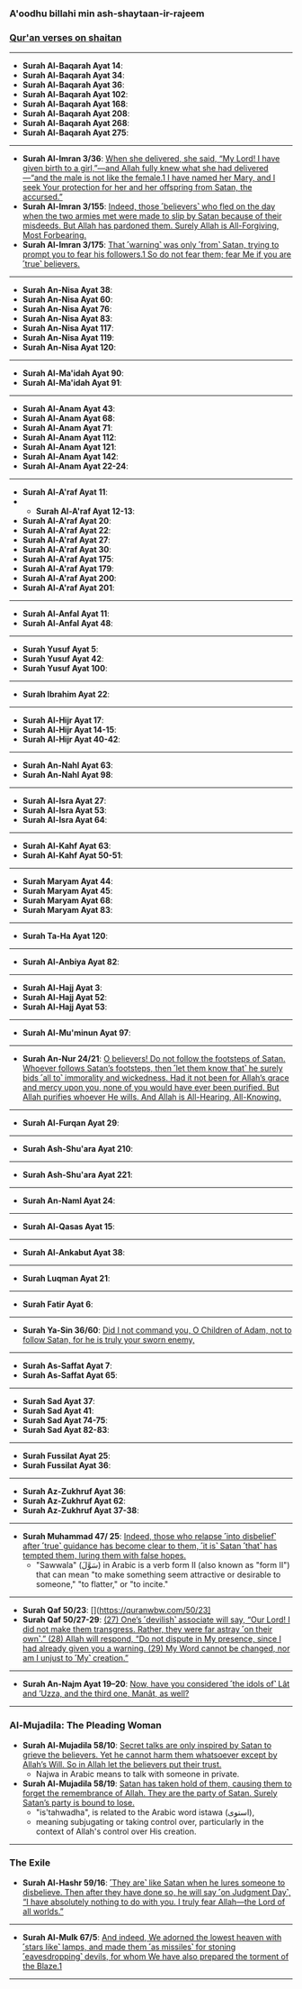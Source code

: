 ### A'oodhu billahi min ash-shaytaan-ir-rajeem

### [Qur'an verses on shaitan](https://myislam.org/quran-verses/shaitan/)

***

* __Surah Al-Baqarah Ayat 14__: []()
* __Surah Al-Baqarah Ayat 34__: []()
* __Surah Al-Baqarah Ayat 36__: []()
* __Surah Al-Baqarah Ayat 102__: []()
* __Surah Al-Baqarah Ayat 168__: []()
* __Surah Al-Baqarah Ayat 208__: []()
* __Surah Al-Baqarah Ayat 268__: []()
* __Surah Al-Baqarah Ayat 275__: []()

***

* __Surah Al-Imran 3/36__: [When she delivered, she said, “My Lord! I have given birth to a girl,”—and Allah fully knew what she had delivered—“and the male is not like the female.1 I have named her Mary, and I seek Your protection for her and her offspring from Satan, the accursed.”](https://quranwbw.com/3/36)
* __Surah Al-Imran 3/155__: [Indeed, those ˹believers˺ who fled on the day when the two armies met were made to slip by Satan because of their misdeeds. But Allah has pardoned them. Surely Allah is All-Forgiving, Most Forbearing.](https://quranwbw.com/3/155)
* __Surah Al-Imran 3/175__: [That ˹warning˺ was only ˹from˺ Satan, trying to prompt you to fear his followers.1 So do not fear them; fear Me if you are ˹true˺ believers.](https://quranwbw.com/3/175)

***

* __Surah An-Nisa Ayat 38__: []()
* __Surah An-Nisa Ayat 60__: []()
* __Surah An-Nisa Ayat 76__: []()
* __Surah An-Nisa Ayat 83__: []()
* __Surah An-Nisa Ayat 117__: []()
* __Surah An-Nisa Ayat 119__: []()
* __Surah An-Nisa Ayat 120__: []()

***

* __Surah Al-Ma'idah Ayat 90__: []()
* __Surah Al-Ma'idah Ayat 91__: []()

***

* __Surah Al-Anam Ayat 43__: []()
* __Surah Al-Anam Ayat 68__: []()
* __Surah Al-Anam Ayat 71__: []()
* __Surah Al-Anam Ayat 112__: []()
* __Surah Al-Anam Ayat 121__: []()
* __Surah Al-Anam Ayat 142__: []()
* __Surah Al-Anam Ayat 22-24__: []()

***

* __Surah Al-A'raf Ayat 11__: []()
* * __Surah Al-A'raf Ayat 12-13__: []()
* __Surah Al-A'raf Ayat 20__: []()
* __Surah Al-A'raf Ayat 22__: []()
* __Surah Al-A'raf Ayat 27__: []()
* __Surah Al-A'raf Ayat 30__: []()
* __Surah Al-A'raf Ayat 175__: []()
* __Surah Al-A'raf Ayat 179__: []()
* __Surah Al-A'raf Ayat 200__: []()
* __Surah Al-A'raf Ayat 201__: []()

***

* __Surah Al-Anfal Ayat 11__: []()
* __Surah Al-Anfal Ayat 48__: []()

***

* __Surah Yusuf Ayat 5__: []()
* __Surah Yusuf Ayat 42__: []()
* __Surah Yusuf Ayat 100__: []()

***

* __Surah Ibrahim Ayat 22__: []()

*** 

* __Surah Al-Hijr Ayat 17__: []()
* __Surah Al-Hijr Ayat 14-15__: []()
* __Surah Al-Hijr Ayat 40-42__: []()

***

* __Surah An-Nahl Ayat 63__: []()
* __Surah An-Nahl Ayat 98__: []()

***

* __Surah Al-Isra Ayat 27__: []()
* __Surah Al-Isra Ayat 53__: []()
* __Surah Al-Isra Ayat 64__: []()

***

* __Surah Al-Kahf Ayat 63__: []()
* __Surah Al-Kahf Ayat 50-51__: []()

***

* __Surah Maryam Ayat 44__: []()
* __Surah Maryam Ayat 45__: []()
* __Surah Maryam Ayat 68__: []()
* __Surah Maryam Ayat 83__: []()

***

* __Surah Ta-Ha Ayat 120__: []()

***

* __Surah Al-Anbiya Ayat 82__: []()

***

* __Surah Al-Hajj Ayat 3__: []()
* __Surah Al-Hajj Ayat 52__: []()
* __Surah Al-Hajj Ayat 53__: []()

***

* __Surah Al-Mu'minun Ayat 97__: []()

***

* __Surah An-Nur 24/21__: [O believers! Do not follow the footsteps of Satan. Whoever follows Satan’s footsteps, then ˹let them know that˺ he surely bids ˹all to˺ immorality and wickedness. Had it not been for Allah’s grace and mercy upon you, none of you would have ever been purified. But Allah purifies whoever He wills. And Allah is All-Hearing, All-Knowing.](https://quranwbw.com/24/21)

***

* __Surah Al-Furqan Ayat 29__: []()

***

* __Surah Ash-Shu'ara Ayat 210__: []()

***

* __Surah Ash-Shu'ara Ayat 221__: []()

***

* __Surah An-Naml Ayat 24__: []()

***

* __Surah Al-Qasas Ayat 15__: []()

***

* __Surah Al-Ankabut Ayat 38__: []()

***

* __Surah Luqman Ayat 21__: []()

***

* __Surah Fatir Ayat 6__: []()

***

* __Surah Ya-Sin 36/60__: [Did I not command you, O  Children of Adam, not to follow Satan, for he is truly your sworn enemy,](https://quranwbw.com/36/60)

***

* __Surah As-Saffat Ayat 7__: []()
* __Surah As-Saffat Ayat 65__: []()

*** 

* __Surah Sad Ayat 37__: []()
* __Surah Sad Ayat 41__: []()
* __Surah Sad Ayat 74-75__: []()
* __Surah Sad Ayat 82-83__: []()

*** 

* __Surah Fussilat Ayat 25__: []()
* __Surah Fussilat Ayat 36__: []()

*** 

* __Surah Az-Zukhruf Ayat 36__: []()
* __Surah Az-Zukhruf Ayat 62__: []()
* __Surah Az-Zukhruf Ayat 37-38__: []()

*** 

* __Surah Muhammad 47/ 25__: [Indeed, those who relapse ˹into disbelief˺ after ˹true˺ guidance has become clear to them, ˹it is˺ Satan ˹that˺ has tempted them, luring them with false hopes.](https://quranwbw.com/47/25)
    * "Sawwala" (سَوَّلَ) in Arabic is a verb form II (also known as "form II") that can mean "to make something seem attractive or desirable to someone," "to flatter," or "to incite."

*** 

* __Surah Qaf 50/23__: [](https://quranwbw.com/50/23]
* __Surah Qaf 50/27-29__: [(27) One’s ˹devilish˺ associate will say, “Our Lord! I did not make them transgress. Rather, they were far astray ˹on their own˺.” (28) Allah will respond, “Do not dispute in My presence, since I had already given you a warning. (29) My Word cannot be changed, nor am I unjust to ˹My˺ creation.”](https://quranwbw.com/50/27-29)

*** 

* __Surah An-Najm Ayat 19–20__: [Now, have you considered ˹the idols of˺ Lât and ’Uzza, and the third one, Manât, as well?](https://quranwbw.com/53/19-20)

*** 

###  Al-Mujadila: The Pleading Woman
* __Surah Al-Mujadila 58/10__: [Secret talks are only inspired by Satan to grieve the believers. Yet he cannot harm them whatsoever except by Allah’s Will. So in Allah let the believers put their trust.](https://quranwbw.com/58/10)
    * Najwa in Arabic means to talk with someone in private.
* __Surah Al-Mujadila 58/19__: [Satan has taken hold of them, causing them to forget the remembrance of Allah. They are the party of Satan. Surely Satan’s party is bound to lose.](https://quranwbw.com/58/19)
    * "is'tahwadha", is related to the Arabic word istawa (استوى),
    * meaning subjugating or taking control over, particularly in the context of Allah's control over His creation.  

*** 

### The Exile
* __Surah Al-Hashr 59/16__: [˹They are˺ like Satan when he lures someone to disbelieve. Then after they have done so, he will say ˹on Judgment Day˺, “I have absolutely nothing to do with you. I truly fear Allah—the Lord of all worlds.”](https://quran.com/59/16)

*** 

* __Surah Al-Mulk 67/5__: [And indeed, We adorned the lowest heaven with ˹stars like˺ lamps, and made them ˹as missiles˺ for stoning ˹eavesdropping˺ devils, for whom We have also prepared the torment of the Blaze.1 ](https://quranwbw.com/67/5)

***
